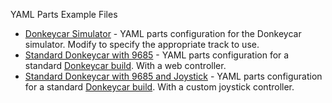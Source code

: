 YAML Parts Example Files
* [Donkeycar Simulator](parts-sim.yml) - YAML parts configuration for the Donkeycar simulator.  Modify to specify the appropriate track to use.
* [Standard Donkeycar with 9685](parts-9685.yml) - YAML parts configuration for a standard [Donkeycar build](https://www.youtube.com/watch?v=UucnCmCAGTI). With a web controller.
* [Standard Donkeycar with 9685 and Joystick](parts-9685-with-joystick.yml) - YAML parts configuration for a standard [Donkeycar build](https://www.youtube.com/watch?v=UucnCmCAGTI). With a custom joystick controller.
